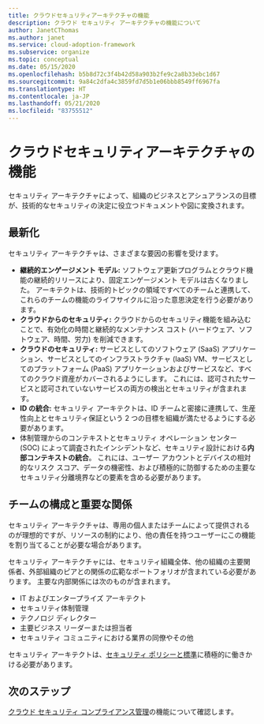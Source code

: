 ```yaml
---
title: クラウドセキュリティアーキテクチャの機能
description: クラウド セキュリティ アーキテクチャの機能について
author: JanetCThomas
ms.author: janet
ms.service: cloud-adoption-framework
ms.subservice: organize
ms.topic: conceptual
ms.date: 05/15/2020
ms.openlocfilehash: b5b8d72c3f4b42d58a903b2fe9c2a8b33ebc1d67
ms.sourcegitcommit: 9a84c2dfa4c3859fd7d5b1e06bbb8549ff6967fa
ms.translationtype: HT
ms.contentlocale: ja-JP
ms.lasthandoff: 05/21/2020
ms.locfileid: "83755512"
---
```

# <a name="cloud-security-architecture-functions"></a>クラウドセキュリティアーキテクチャの機能

セキュリティ アーキテクチャによって、組織のビジネスとアシュアランスの目標が、技術的なセキュリティの決定に役立つドキュメントや図に変換されます。

## <a name="modernization"></a>最新化

セキュリティ アーキテクチャは、さまざまな要因の影響を受けます。

- **継続的エンゲージメント モデル:** ソフトウェア更新プログラムとクラウド機能の継続的リリースにより、固定エンゲージメント モデルは古くなりました。 アーキテクトは、技術的トピックの領域ですべてのチームと連携して、これらのチームの機能のライフサイクルに沿った意思決定を行う必要があります。
- **クラウドからのセキュリティ:** クラウドからのセキュリティ機能を組み込むことで、有効化の時間と継続的なメンテナンス コスト (ハードウェア、ソフトウェア、時間、労力) を削減できます。
- **クラウドのセキュリティ:** サービスとしてのソフトウェア (SaaS) アプリケーション、サービスとしてのインフラストラクチャ (IaaS) VM、サービスとしてのプラットフォーム (PaaS) アプリケーションおよびサービスなど、すべてのクラウド資産がカバーされるようにします。 これには、認可されたサービスと認可されていないサービスの両方の検出とセキュリティが含まれます。
- **ID の統合:** セキュリティ アーキテクトは、ID チームと密接に連携して、生産性向上とセキュリティ保証という 2 つの目標を組織が満たせるようにする必要があります。
- 体制管理からのコンテキストとセキュリティ オペレーション センター (SOC) によって調査されたインシデントなど、セキュリティ設計における**内部コンテキストの統合**。 これには、ユーザー アカウントとデバイスの相対的なリスク スコア、データの機密性、および積極的に防御するための主要なセキュリティ分離境界などの要素を含める必要があります。

## <a name="team-composition-and-key-relationships"></a>チームの構成と重要な関係

セキュリティ アーキテクチャは、専用の個人またはチームによって提供されるのが理想的ですが、リソースの制約により、他の責任を持つユーザーにこの機能を割り当てることが必要な場合があります。

セキュリティ アーキテクチャには、セキュリティ組織全体、他の組織の主要関係者、外部組織のピアとの関係の広範なポートフォリオが含まれている必要があります。 主要な内部関係には次のものが含まれます。

- IT およびエンタープライズ アーキテクト
- セキュリティ体制管理
- テクノロジ ディレクター
- 主要ビジネス リーダーまたは担当者
- セキュリティ コミュニティにおける業界の同僚やその他

セキュリティ アーキテクトは、[セキュリティ ポリシーと標準](./cloud-security-policy-standards.md)に積極的に働きかける必要があります。

## <a name="next-steps"></a>次のステップ

[クラウド セキュリティ コンプライアンス管理](./cloud-security-compliance-management.md)の機能について確認します。
